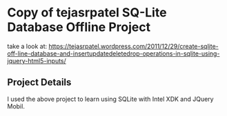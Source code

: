 Copy of tejasrpatel SQ-Lite Database Offline Project
=================================================

take a look at:
https://tejasrpatel.wordpress.com/2011/12/29/create-sqlite-off-line-database-and-insertupdatedeletedrop-operations-in-sqlite-using-jquery-html5-inputs/

Project Details
---------------

I used the above project to learn using SQLite with Intel XDK and JQuery Mobil.


